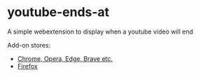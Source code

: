 # youtube-ends-at

A simple webextension to display when a youtube video will end

Add-on stores:

-   [Chrome, Opera, Edge, Brave etc.](https://chrome.google.com/webstore/detail/youtube-ends-at/oahgfgokmkpgkbfnedkbbmnogjmfpljd)
-   [Firefox](https://addons.mozilla.org/en-US/firefox/addon/youtube-ends-at/)
